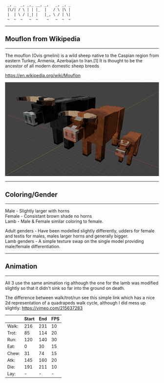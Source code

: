 	 _, _  _, _,_ __, _,   _, _, _
     |\/| / \ | | |_  |   / \ |\ |
     |  | \ / |_| |   |_, \ / | \|
     ~  ~  ~   ~  ~    ~   ~  ~  ~
                        
---------------------------
## Mouflon from Wikipedia 
---------------------------
The mouflon (Ovis gmelini) is a wild sheep native to the Caspian region from eastern Turkey, Armenia, Azerbaijan to Iran.[1] 
It is thought to be the ancestor of all modern domestic sheep breeds

https://en.wikipedia.org/wiki/Mouflon

![mouflon render](https://github.com/sirrobzeroone/Animal_Models/blob/main/Auroch%20(Cow%20Ancestor)/Auroch_family_picture.png)

---------------------------
##     Coloring/Gender    
---------------------------
Male - Slightly larger with horns  
Female - Consistant brown shade no horns  
Lamb - Male & Female similar coloring to female.  

Adult genders - Have been modelled slightly differently, udders for female and testis for males, males larger horns and generally bigger.  
Lamb genders - A simple texture swap on the single model providing male/female differentiation.

---------------------------
##        Animation       
---------------------------
All 3 use the same animation rig although the one for the lamb was modified slightly so that it didn't sink so far into the ground on death.

The difference between walk/trot/run see this simple link which has a nice 2d representation of a quadrapeds walk cycle, although I did mess up slightly:
https://vimeo.com/215637283

|     | Start | End | FPS |
|-----|-------|-----|-----|
|Walk:|  216  | 231 |  10 |
|Trot:|   85  | 114 |  20 |
|Run: |  120  | 140 |  30 |
|Eat: |    0  |  30 |  15 |
|Chew:|   31  |  74 |  15 |
|Atk: |  145  | 160 |  20 |
|Die: |  191  | 211 |  10 |
|Lay: |   -   |  -  |   - |